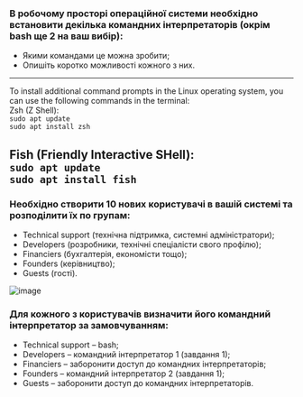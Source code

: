 ### В робочому просторі операційної системи необхідно встановити декілька командних інтерпретаторів (окрім bash ще 2 на ваш вибір):  
- Якими командами це можна зробити;  
- Опишіть коротко можливості кожного з них.

---
To install additional command prompts in the Linux operating system, you can use the following commands in the terminal:  
Zsh (Z Shell):  
`sudo apt update`  
`sudo apt install zsh`  

Fish (Friendly Interactive SHell):  
`sudo apt update`  
`sudo apt install fish`    
---

### Необхідно створити 10 нових користувачі в вашій системі та розподілити їх по групам:  
- Technical support (технічна підтримка, системні адміністратори);  
- Developers (розробники, технічні спеціалісти свого профілю);  
- Financiers (бухгалтерія, економісти тощо);  
- Founders (керівництво);  
- Guests (гості).

![image](https://github.com/user-attachments/assets/8bd2213c-309a-4da9-a6e6-fd007c678e3b)

### Для кожного з користувачів визначити його командний інтерпретатор за замовчуванням:
- Technical support – bash;  
- Developers – командний інтерпретатор 1 (завдання 1);  
- Financiers – заборонити доступ до командних інтерпретаторів;   
- Founders – командний інтерпретатор 2 (завдання 1);  
- Guests – заборонити доступ до командних інтерпретаторів.

